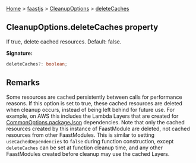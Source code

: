 [Home](./index) &gt; [faastjs](./faastjs.md) &gt; [CleanupOptions](./faastjs.cleanupoptions.md) &gt; [deleteCaches](./faastjs.cleanupoptions.deletecaches.md)

## CleanupOptions.deleteCaches property

If true, delete cached resources. Default: false.

<b>Signature:</b>

```typescript
deleteCaches?: boolean;
```

## Remarks

Some resources are cached persistently between calls for performance reasons. If this option is set to true, these cached resources are deleted when cleanup occurs, instead of being left behind for future use. For example, on AWS this includes the Lambda Layers that are created for [CommonOptions.packageJson](./faastjs.commonoptions.packagejson.md) dependencies. Note that only the cached resources created by this instance of FaastModule are deleted, not cached resources from other FaastModules. This is similar to setting `useCachedDependencies` to `false` during function construction, except `deleteCaches` can be set at function cleanup time, and any other FaastModules created before cleanup may use the cached Layers.

